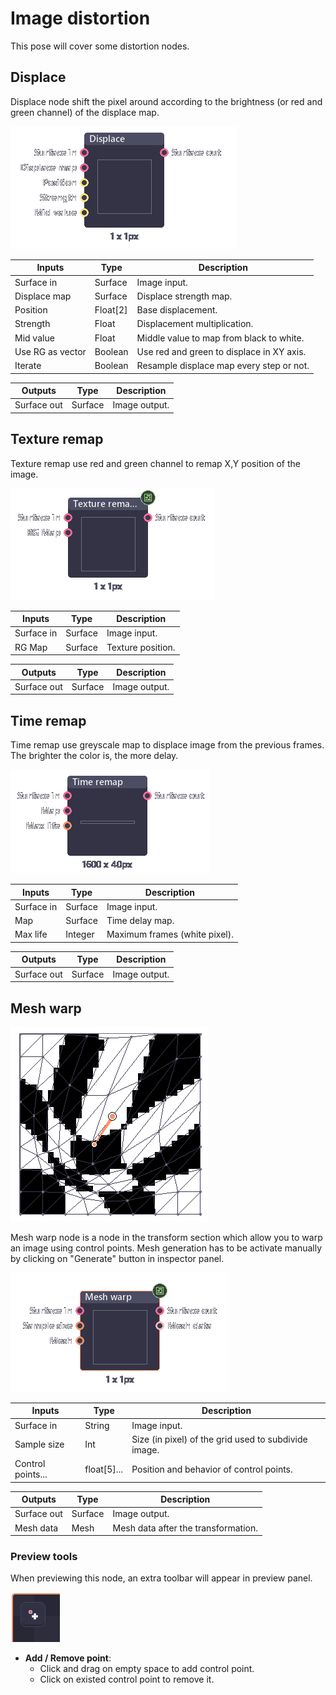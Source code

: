 # Image distortion

This pose will cover some distortion nodes.

## Displace

Displace node shift the pixel around according to the brightness (or red and green channel) of the displace map.

![](../img/nodes/node_displacement.png)

| Inputs           | Type     | Description                               |
| ---------------- | -------- | ----------------------------------------- |
| Surface in       | Surface  | Image input.                              |
| Displace map     | Surface  | Displace strength map.                    |
| Position         | Float[2] | Base displacement.                        |
| Strength         | Float    | Displacement multiplication.              |
| Mid value        | Float    | Middle value to map from black to white.  |
| Use RG as vector | Boolean  | Use red and green to displace in XY axis. |
| Iterate          | Boolean  | Resample displace map every step or not.  |

| Outputs     | Type    | Description   |
| ----------- | ------- | ------------- |
| Surface out | Surface | Image output. |

## Texture remap

Texture remap use red and green channel to remap X,Y position of the image.

![](../img/nodes/node_texture_remap.png)

| Inputs     | Type    | Description       |
| ---------- | ------- | ----------------- |
| Surface in | Surface | Image input.      |
| RG Map     | Surface | Texture position. |

| Outputs     | Type    | Description   |
| ----------- | ------- | ------------- |
| Surface out | Surface | Image output. |

## Time remap

Time remap use greyscale map to displace image from the previous frames. The brighter the color is, the more delay.

![](../img/nodes/node_time_remap.png)

| Inputs     | Type    | Description                   |
| ---------- | ------- | ----------------------------- |
| Surface in | Surface | Image input.                  |
| Map        | Surface | Time delay map.               |
| Max life   | Integer | Maximum frames (white pixel). |

| Outputs     | Type    | Description   |
| ----------- | ------- | ------------- |
| Surface out | Surface | Image output. |

## Mesh warp

![](../img/04_p0_mesh.png)

Mesh warp node is a node in the transform section which allow you to warp an image using control points.
Mesh generation has to be activate manually by clicking on "Generate" button in inspector panel.

![](../img/nodes/node_mesh_warp.png)

| Inputs            | Type        | Description                                          |
| ----------------- | ----------- | ---------------------------------------------------- |
| Surface in        | String      | Image input.                                         |
| Sample size       | Int         | Size (in pixel) of the grid used to subdivide image. |
| Control points... | float[5]... | Position and behavior of control points.             |

| Outputs     | Type    | Description                         |
| ----------- | ------- | ----------------------------------- |
| Surface out | Surface | Image output.                       |
| Mesh data   | Mesh    | Mesh data after the transformation. |

### Preview tools

When previewing this node, an extra toolbar will appear in preview panel.

![](../img/04_p1_tools.png)

- **Add / Remove point**: 
  - Click and drag on empty space to add control point. 
  - Click on existed control point to remove it.
